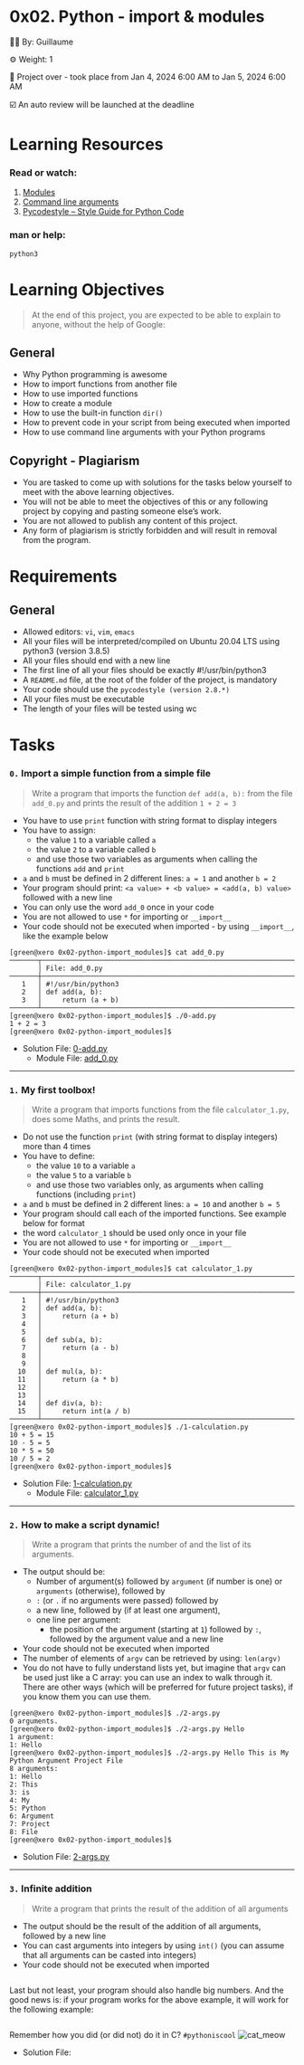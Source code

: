 # 0x02. Python - import & modules 

:teacher: By: Guillaume

:gear: Weight: 1

:calendar: Project over - took place from Jan 4, 2024 6:00 AM to Jan 5, 2024 6:00 AM

:ballot_box_with_check: An auto review will be launched at the deadline

# Learning Resources
### Read or watch:
1. [Modules](https://docs.python.org/3/tutorial/modules.html)
1. [Command line arguments](https://docs.python.org/3/tutorial/stdlib.html#command-line-arguments)
1. [Pycodestyle – Style Guide for Python Code](https://pypi.org/project/pycodestyle/)

### man or help:
`python3`

# Learning Objectives
> At the end of this project, you are expected to be able to explain to anyone, without the help of Google:

## General
- Why Python programming is awesome
- How to import functions from another file
- How to use imported functions
- How to create a module
- How to use the built-in function `dir()`
- How to prevent code in your script from being executed when imported
- How to use command line arguments with your Python programs

## Copyright - Plagiarism
- You are tasked to come up with solutions for the tasks below yourself to meet with the above learning objectives.
- You will not be able to meet the objectives of this or any following project by copying and pasting someone else’s work.
- You are not allowed to publish any content of this project.
- Any form of plagiarism is strictly forbidden and will result in removal from the program.

# Requirements
## General
- Allowed editors: `vi`, `vim`, `emacs`
- All your files will be interpreted/compiled on Ubuntu 20.04 LTS using python3 (version 3.8.5)
- All your files should end with a new line
- The first line of all your files should be exactly #!/usr/bin/python3
- A `README.md` file, at the root of the folder of the project, is mandatory
- Your code should use the `pycodestyle (version 2.8.*)`
- All your files must be executable
- The length of your files will be tested using wc

# Tasks

### `0.` Import a simple function from a simple file
> Write a program that imports the function `def add(a, b):` from the file `add_0.py` and prints the result of the addition `1 + 2 = 3`
- You have to use `print` function with string format to display integers
- You have to assign:
  - the value `1` to a variable called `a`
  - the value `2` to a variable called `b`
  - and use those two variables as arguments when calling the functions `add` and `print`
- `a` and `b` must be defined in 2 different lines: `a = 1` and another `b = 2`
- Your program should print: `<a value> + <b value> = <add(a, b) value>` followed with a new line
- You can only use the word `add_0` once in your code
- You are not allowed to use `*` for importing or `__import__`
- Your code should not be executed when imported - by using `__import__`, like the example below
```
[green@xero 0x02-python-import_modules]$ cat add_0.py 
───────┬────────────────────────────────────────────────────────────────────────────────────
       │ File: add_0.py
───────┼────────────────────────────────────────────────────────────────────────────────────
   1   │ #!/usr/bin/python3
   2   │ def add(a, b):
   3   │     return (a + b)
───────┴────────────────────────────────────────────────────────────────────────────────────
[green@xero 0x02-python-import_modules]$ ./0-add.py 
1 + 2 = 3
[green@xero 0x02-python-import_modules]$ 

```
- Solution File: [0-add.py](./0-add.py)
  - Module File: [add_0.py](./add_0.py)

<hr>

### `1.` My first toolbox!
> Write a program that imports functions from the file `calculator_1.py`, does some Maths, and prints the result.
- Do not use the function `print` (with string format to display integers) more than 4 times
- You have to define:
  - the value `10` to a variable `a`
  - the value `5` to a variable `b`
  - and use those two variables only, as arguments when calling functions (including `print`)
- `a` and `b` must be defined in 2 different lines: `a = 10` and another `b = 5`
- Your program should call each of the imported functions. See example below for format
- the word `calculator_1` should be used only once in your file
- You are not allowed to use `*` for importing or `__import__`
- Your code should not be executed when imported
```
[green@xero 0x02-python-import_modules]$ cat calculator_1.py 
───────┬───────────────────────────────────────────────────────────────────────────────────────────
       │ File: calculator_1.py
───────┼───────────────────────────────────────────────────────────────────────────────────────────
   1   │ #!/usr/bin/python3
   2   │ def add(a, b):
   3   │     return (a + b)
   4   │ 
   5   │ 
   6   │ def sub(a, b):
   7   │     return (a - b)
   8   │ 
   9   │ 
  10   │ def mul(a, b):
  11   │     return (a * b)
  12   │ 
  13   │ 
  14   │ def div(a, b):
  15   │     return int(a / b)
───────┴───────────────────────────────────────────────────────────────────────────────────────────
[green@xero 0x02-python-import_modules]$ ./1-calculation.py 
10 + 5 = 15
10 - 5 = 5
10 * 5 = 50
10 / 5 = 2
[green@xero 0x02-python-import_modules]$
```
- Solution File: [1-calculation.py](./1-calculation.py)
  - Module File: [calculator_1.py](./calculator_1.py)

<hr>

### `2.` How to make a script dynamic!
> Write a program that prints the number of and the list of its arguments.
- The output should be:
  - Number of argument(s) followed by `argument` (if number is one) or `arguments` (otherwise), followed by
  - `:` (or `.` if no arguments were passed) followed by
  - a new line, followed by (if at least one argument),
  - one line per argument:
    - the position of the argument (starting at `1`) followed by `:`, followed by the argument value and a new line
- Your code should not be executed when imported
- The number of elements of `argv` can be retrieved by using: `len(argv)`
- You do not have to fully understand lists yet, but imagine that `argv` can be used just like a C array: you can use an index to walk through it. There are other ways (which will be preferred for future project tasks), if you know them you can use them.
```
[green@xero 0x02-python-import_modules]$ ./2-args.py
0 arguments.
[green@xero 0x02-python-import_modules]$ ./2-args.py Hello
1 argument:
1: Hello
[green@xero 0x02-python-import_modules]$ ./2-args.py Hello This is My Python Argument Project File
8 arguments:
1: Hello
2: This
3: is
4: My
5: Python
6: Argument
7: Project
8: File
[green@xero 0x02-python-import_modules]$
```
- Solution File: [2-args.py](./2-args.py)

<hr>

### `3.` Infinite addition
> Write a program that prints the result of the addition of all arguments
- The output should be the result of the addition of all arguments, followed by a new line
- You can cast arguments into integers by using `int()` (you can assume that all arguments can be casted into integers)
- Your code should not be executed when imported
```
```
Last but not least, your program should also handle big numbers. And the good news is: if your program works for the above example, it will work for the following example:
```

```
Remember how you did (or did not) do it in C? `#pythoniscool`
![cat_meow](../memes/meow.jpg)

- Solution File: []()

